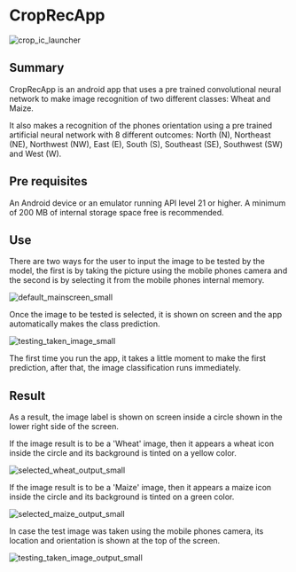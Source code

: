 # CropRecApp

![crop_ic_launcher](https://user-images.githubusercontent.com/61889565/93372816-4c7ee480-f809-11ea-97f0-02983d4e496f.png)

## Summary
CropRecApp is an android app that uses a pre trained convolutional neural network to make image recognition of two different classes: Wheat and Maize. 

It also makes a recognition of the phones orientation using a pre trained artificial neural network with 8 different outcomes: North (N), Northeast (NE), Northwest (NW), East (E), South (S), Southeast (SE), Southwest (SW) and West (W).  

## Pre requisites
An Android device or an emulator running API level 21 or higher. A minimum of 200 MB of internal storage space free is recommended.

## Use
There are two ways for the user to input the image to be tested by the model, the first is by taking the picture using the mobile phones camera and the second is by selecting it from the mobile phones internal memory.

![default_mainscreen_small](https://user-images.githubusercontent.com/61889565/93372812-4be64e00-f809-11ea-8b10-8865940e5eb1.png)

Once the image to be tested is selected, it is shown on screen and the app automatically makes the class prediction.

![testing_taken_image_small](https://user-images.githubusercontent.com/61889565/93372822-4db01180-f809-11ea-841c-0ebeef87f735.png)

The first time you run the app, it takes a little moment to make the first prediction, after that, the image classification runs immediately.

## Result

As a result, the image label is shown on screen inside a circle shown in the lower right side of the screen.

If the image result is to be a 'Wheat' image, then it appears a wheat icon inside the circle and its background is tinted on a yellow color.

![selected_wheat_output_small](https://user-images.githubusercontent.com/61889565/93372805-4852c700-f809-11ea-90e0-4dd2e0738258.png)

If the image result is to be a 'Maize' image, then it appears a maize icon inside the circle and its background is tinted on a green color.

![selected_maize_output_small](https://user-images.githubusercontent.com/61889565/93372808-4a1c8a80-f809-11ea-979b-302244441382.png)

In case the test image was taken using the mobile phones camera, its location and orientation is shown at the top of the screen.

![testing_taken_image_output_small](https://user-images.githubusercontent.com/61889565/93372820-4d177b00-f809-11ea-9ab4-fae32cae8819.png)

